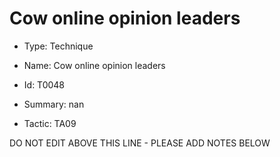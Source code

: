 # Cow online opinion leaders

* Type: Technique

* Name: Cow online opinion leaders

* Id: T0048

* Summary: nan

* Tactic: TA09

DO NOT EDIT ABOVE THIS LINE - PLEASE ADD NOTES BELOW
